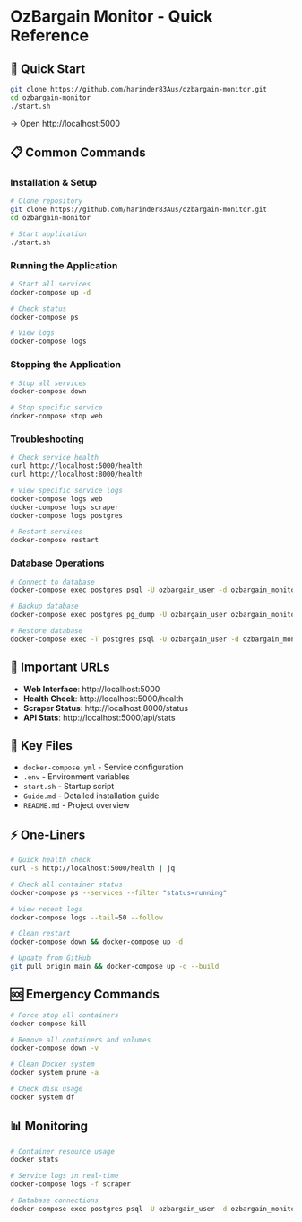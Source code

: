 # OzBargain Monitor - Quick Reference

## 🚀 Quick Start
```bash
git clone https://github.com/harinder83Aus/ozbargain-monitor.git
cd ozbargain-monitor
./start.sh
```
→ Open http://localhost:5000

## 📋 Common Commands

### Installation & Setup
```bash
# Clone repository
git clone https://github.com/harinder83Aus/ozbargain-monitor.git
cd ozbargain-monitor

# Start application
./start.sh
```

### Running the Application
```bash
# Start all services
docker-compose up -d

# Check status
docker-compose ps

# View logs
docker-compose logs
```

### Stopping the Application
```bash
# Stop all services
docker-compose down

# Stop specific service
docker-compose stop web
```

### Troubleshooting
```bash
# Check service health
curl http://localhost:5000/health
curl http://localhost:8000/health

# View specific service logs
docker-compose logs web
docker-compose logs scraper
docker-compose logs postgres

# Restart services
docker-compose restart
```

### Database Operations
```bash
# Connect to database
docker-compose exec postgres psql -U ozbargain_user -d ozbargain_monitor

# Backup database
docker-compose exec postgres pg_dump -U ozbargain_user ozbargain_monitor > backup.sql

# Restore database
docker-compose exec -T postgres psql -U ozbargain_user -d ozbargain_monitor < backup.sql
```

## 🔗 Important URLs
- **Web Interface**: http://localhost:5000
- **Health Check**: http://localhost:5000/health
- **Scraper Status**: http://localhost:8000/status
- **API Stats**: http://localhost:5000/api/stats

## 📁 Key Files
- `docker-compose.yml` - Service configuration
- `.env` - Environment variables
- `start.sh` - Startup script
- `Guide.md` - Detailed installation guide
- `README.md` - Project overview

## ⚡ One-Liners
```bash
# Quick health check
curl -s http://localhost:5000/health | jq

# Check all container status
docker-compose ps --services --filter "status=running"

# View recent logs
docker-compose logs --tail=50 --follow

# Clean restart
docker-compose down && docker-compose up -d

# Update from GitHub
git pull origin main && docker-compose up -d --build
```

## 🆘 Emergency Commands
```bash
# Force stop all containers
docker-compose kill

# Remove all containers and volumes
docker-compose down -v

# Clean Docker system
docker system prune -a

# Check disk usage
docker system df
```

## 📊 Monitoring
```bash
# Container resource usage
docker stats

# Service logs in real-time
docker-compose logs -f scraper

# Database connections
docker-compose exec postgres psql -U ozbargain_user -d ozbargain_monitor -c "SELECT * FROM pg_stat_activity;"
```